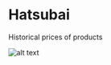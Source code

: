 # Hatsubai
 Historical prices of products


![alt text](https://raw.githubusercontent.com/kokseen1/Hatsubai/main/plt.png?token=AMX3NRVYV63KLWUR4SVSUMDBXYDKO)
